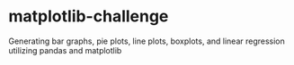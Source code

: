 # matplotlib-challenge 
Generating bar graphs, pie plots, line plots, boxplots, and linear regression utilizing pandas and matplotlib